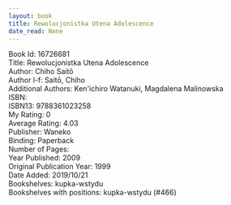 ```yaml
---
layout: book
title: Rewolucjonistka Utena Adolescence
date_read: None
---
```


Book Id: 16726681<br />
Title: Rewolucjonistka Utena Adolescence<br />
Author: Chiho Saitō<br />
Author l-f: Saitō, Chiho<br />
Additional Authors: Ken'ichiro Watanuki, Magdalena Malinowska<br />
ISBN: <br />
ISBN13: 9788361023258<br />
My Rating: 0<br />
Average Rating: 4.03<br />
Publisher: Waneko<br />
Binding: Paperback<br />
Number of Pages: <br />
Year Published: 2009<br />
Original Publication Year: 1999<br />
Date Added: 2019/10/21<br />
Bookshelves: kupka-wstydu<br />
Bookshelves with positions: kupka-wstydu (#466)<br />

